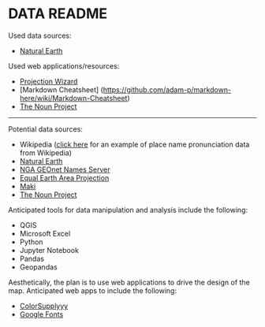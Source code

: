 # DATA README

Used data sources:

* [Natural Earth](http://www.naturalearthdata.com/downloads/50m-cultural-vectors/)

Used web applications/resources:

* [Projection Wizard](http://projectionwizard.org/)
* [Markdown Cheatsheet] (https://github.com/adam-p/markdown-here/wiki/Markdown-Cheatsheet)
* [The Noun Project](https://thenounproject.com/)

---

Potential data sources:

* Wikipedia ([click here](https://upload.wikimedia.org/wikipedia/commons/5/54/Is-Akureyri.oga) for an example of place name pronunciation data from Wikipedia)
* [Natural Earth](http://www.naturalearthdata.com/)
* [NGA GEOnet Names Server](http://geonames.nga.mil/gns/html/index.html)
* [Equal Earth Area Projection](https://observablehq.com/@d3/equal-earth)
* [Maki](https://labs.mapbox.com/maki-icons/)
* [The Noun Project](https://thenounproject.com/)

Anticipated tools for data manipulation and analysis include the following:

* QGIS
* Microsoft Excel
* Python
* Jupyter Notebook
* Pandas
* Geopandas

Aesthetically, the plan is to use web applications to drive the design of the map. Anticipated web apps to include the following:

* [ColorSupplyyy](https://colorsupplyyy.com/app)
* [Google Fonts](https://fonts.google.com/)

